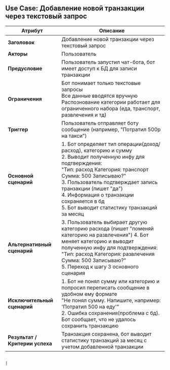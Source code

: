 ## Use Case: Добавление новой транзакции через текстовый запрос

| **Атрибут**                     | **Описание**                                                                                                                                                                                                                                                                                                                                       |
|---------------------------------|----------------------------------------------------------------------------------------------------------------------------------------------------------------------------------------------------------------------------------------------------------------------------------------------------------------------------------------------------|
| **Заголовок**                   | Добавление новой транзакции через текстовый запрос                                                                                                                                                                                                                                                                                                 |
| **Акторы**                      | Пользователь                                                                                                                                                                                                                                                                                                                                       |
| **Предусловие**                 | Пользователь запустил чат-бота, бот имеет доступ к БД для записи транзакции                                                                                                                                                                                                                                                                        |
| **Ограничения**                 | Бот понимает только текстовые запросы<br/>Все данные вводятся вручную<br/>Распознование категории работает для ограниченного набора (еда, транспорт, развлечения и тд)                                                                                                                                                                             |
| **Триггер**                     | Пользователь отправляет боту сообщение (например, "Потратил 500р на такси")                                                                                                                                                                                                                                                                        |
| **Основной сценарий**           | 1. Бот определяет тип операции(доход/расход), категорию и сумму<br/> 2. Выводит полученную инфу для подтверждения:<br/>"Тип: расход Категория: транспорт Сумма: 500 Записываю?"<br/>3. Пользователь подтверждает запись транзакции (пишет "да")<br/>4. Информация о транзакции сохраняется в бд <br/>5. Бот выводит статистику транзакций за месяц |
 **Альтернативный сценарий**     | 3. Пользователь выбирает другую категорию расхода (пишет "поменяй категорию на развлечения") 4. Бот меняет категорию и выводит полученную инфу для подтверждения:<br/>"Тип: расход Категория: развлечения Сумма: 500 Записываю?"<br/>5. Переход к шагу 3 основного сценария                                                                        
| **Исключительный сценарий**     | 1. Бот не понял сумму или категорию и попросил переписать сообщение в удобном ему формате <br/>"Не понял сумму. Напишите, например: 'Потратил 500 на еду'"<br/>2. Ошибка сохранения(проблема с бд). Бот сообщает, что не удалось сохранить транзакцию                                                                                              |
| **Результат / Критерии успеха** | Транзакция сохранена, бот выводит статистику транзакций за месяц с учетом добавленной транзакции                                                                                                                                                                                                                                                   |

                                                                                                                                                                                              |
                                                                                                                        